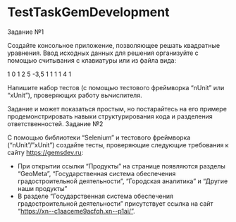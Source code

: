 # TestTaskGemDevelopment

Задание №1

Создайте консольное приложение, позволяющее решать квадратные уравнения. Ввод исходных данных для решения организуйте с помощью считывания с клавиатуры или из файла вида:

1 0 1
2 5 -3,5
1 1 1
1 4 1

Напишите набор тестов (с помощью тестового фреймворка “nUnit” или “xUnit”), проверяющих работу вычислителя.

Задание и может показаться простым, но постарайтесь на его примере продемонстрировать навыки структурирования кода и разделения ответственностей.
Задание №2

С помощью библиотеки “Selenium” и тестового фреймворка (“nUnit”/”xUnit”) создайте тесты, проверяющие следующие требования к сайту https://gemsdev.ru:

   - При открытии ссылки “Продукты” на странице появляются разделы “GeoMeta”, 
   “Государственная система обеспечения градостроительной деятельности”, “Городская аналитика” и “Другие наши продукты”
   - В разделе “Государственная система обеспечения градостроительной деятельности”
   присутствует ссылка на сайт “https://xn--c1aaceme9acfqh.xn--p1ai/”.